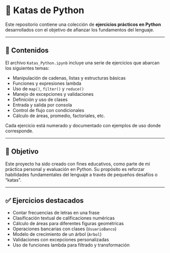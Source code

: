 
# 🐍 Katas de Python

Este repositorio contiene una colección de **ejercicios prácticos en Python** desarrollados con el objetivo de afianzar los fundamentos del lenguaje. 

---

## 📌 Contenidos

El archivo `Katas_Python.ipynb` incluye una serie de ejercicios que abarcan los siguientes temas:

- Manipulación de cadenas, listas y estructuras básicas
- Funciones y expresiones lambda
- Uso de `map()`, `filter()` y `reduce()`
- Manejo de excepciones y validaciones
- Definición y uso de clases
- Entrada y salida por consola
- Control de flujo con condicionales
- Cálculo de áreas, promedio, factoriales, etc.

Cada ejercicio está numerado y documentado con ejemplos de uso donde corresponde.

---

## 🎯 Objetivo

Este proyecto ha sido creado con fines educativos, como parte de mi práctica personal y evaluación en Python. Su propósito es reforzar habilidades fundamentales del lenguaje a través de pequeños desafíos o “katas”.

---

## ✅ Ejercicios destacados

- Contar frecuencias de letras en una frase
- Clasificación textual de calificaciones numéricas
- Cálculo de áreas para diferentes figuras geométricas
- Operaciones bancarias con clases (`UsuarioBanco`)
- Modelo de crecimiento de un árbol (`Arbol`)
- Validaciones con excepciones personalizadas
- Uso de funciones lambda para filtrado y transformación

